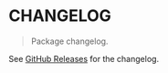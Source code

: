 # CHANGELOG

> Package changelog.

See [GitHub Releases](https://github.com/stdlib-js/assert-napi-is-typedarray/releases) for the changelog.